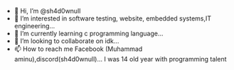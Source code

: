 - 👋 Hi, I’m @sh4d0wnull
- 👀 I’m interested in software testing, website, embedded systems,IT engineering...
- 🌱 I’m currently learning c programming language...
- 💞️ I’m looking to collaborate on idk...
- 📫 How to reach me Facebook (Muhammad aminu),discord(sh4d0wnull)...
I was 14 old year with programming talent
<!---
sh4d0wnull/sh4d0wnull is a ✨ special ✨ repository because its `README.md` (this file) appears on your GitHub profile.
You can click the Preview link to take a look at your changes.
--->
